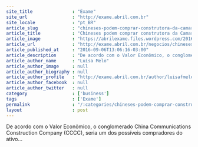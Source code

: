 ```yaml
---
site_title               : "Exame"
site_url                 : "http://exame.abril.com.br"
site_locale              : "pt_BR"
article_slug             : "chineses-podem-comprar-construtora-da-camargo-correa"
article_title            : "Chineses podem comprar construtora da Camargo Corrêa"
article_image            : "https://abrilexame.files.wordpress.com/2016/09/size_960_16_9_camargo-correa8.jpg?quality=70&strip=all&w=960"
article_url              : "http://exame.abril.com.br/negocios/chineses-podem-comprar-construtora-da-camargo-correa/"
article_published_at     : "2016-09-06T13:06:16-03:00"
article_description      : "De acordo com o Valor Econômico, o conglomerado China Communications Construction Company (CCCC), seria um dos possíveis compradores do ativo..."
article_author_name      : "Luísa Melo"
article_author_image     : null
article_author_biography : null
article_author_profile   : "http://exame.abril.com.br/author/luisafmelo/"
article_author_facebook  : null
article_author_twitter   : null
category                 : ['business']
tags                     : ['Exame']
permalink                : "/:categories/chineses-podem-comprar-construtora-da-camargo-correa/"
layout                   : post
---
```


De acordo com o Valor Econômico, o conglomerado China Communications Construction Company (CCCC), seria um dos possíveis compradores do ativo...
